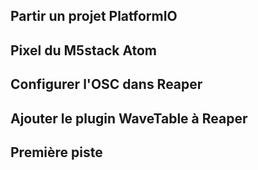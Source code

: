 ## Partir un projet PlatformIO   
## Pixel du M5stack Atom   
## Configurer l'OSC dans Reaper  
## Ajouter le plugin WaveTable à Reaper
## Première piste
